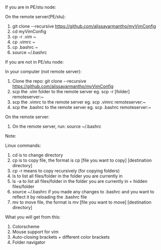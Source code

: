 If you are in PE/stu node:

On the remote server(PE/stu):
1. git clone --recursive https://github.com/alissayarmantho/myVimConfig
2. cd myVimConfig
3. cp -r .vim ~
4. cp .vimrc ~
5. cp .bashrc ~
6. source ~/.bashrc

If you are not in PE/stu node:

In your computer (not remote server):
1. Clone the repo: git clone --recursive https://github.com/alissayarmantho/myVimConfig
2. scp the .vim folder to the remote server eg. scp -r [folder] remoteserver:~
3. scp the .vimrc to the remote server eg. scp .vimrc remoteserver:~
4. scp the .bashrc to the remote server eg. scp .bashrc remoteserver:~

On the remote server:
1. On the remote server, run: source ~/.bashrc

Note:

Linux commands:

1. cd is to change directory
2. cp is to copy file, the format is cp [file you want to copy] [destination directory]
3. cp -r means to copy recursively (for copying folders)
4. ls to list all files/folder in the folder you are currently in
5. ls -a to list all files/folder in the folder you are currently in + hidden files/folder
6. source ~/.bashrc if you made any changes to .bashrc and you want to reflect it by reloading the .bashrc file
7. mv to move file, the format is mv [file you want to move] [destination directory]

What you will get from this:
1. Colorscheme
2. Mouse support for vim
3. Auto-closing brackets + different color brackets 
4. Folder navigator
